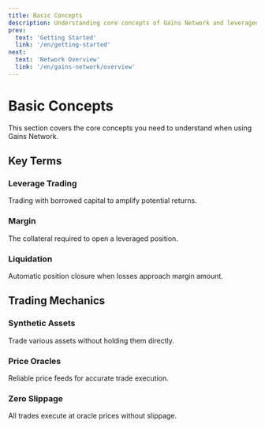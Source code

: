 ```yaml
---
title: Basic Concepts
description: Understanding core concepts of Gains Network and leveraged trading
prev:
  text: 'Getting Started'
  link: '/en/getting-started'
next:
  text: 'Network Overview'
  link: '/en/gains-network/overview'
---
```


# Basic Concepts

This section covers the core concepts you need to understand when using Gains Network.

## Key Terms

### Leverage Trading

Trading with borrowed capital to amplify potential returns.

### Margin

The collateral required to open a leveraged position.

### Liquidation

Automatic position closure when losses approach margin amount.

## Trading Mechanics

### Synthetic Assets

Trade various assets without holding them directly.

### Price Oracles

Reliable price feeds for accurate trade execution.

### Zero Slippage

All trades execute at oracle prices without slippage.
